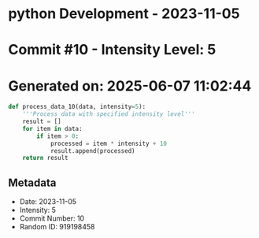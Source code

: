 ﻿# python Development - 2023-11-05
# Commit #10 - Intensity Level: 5
# Generated on: 2025-06-07 11:02:44
```python
def process_data_10(data, intensity=5):
    '''Process data with specified intensity level'''
    result = []
    for item in data:
        if item > 0:
            processed = item * intensity + 10
            result.append(processed)
    return result
```
## Metadata
- Date: 2023-11-05
- Intensity: 5
- Commit Number: 10
- Random ID: 919198458
